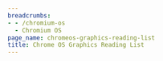 ```yaml
---
breadcrumbs:
- - /chromium-os
  - Chromium OS
page_name: chromeos-graphics-reading-list
title: Chrome OS Graphics Reading List
---
```


